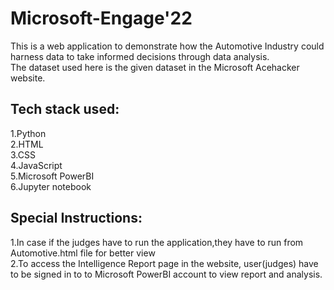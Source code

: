 # Microsoft-Engage'22
This is a web application to demonstrate how the Automotive Industry could harness data to take informed decisions through data analysis.<br/>
The dataset used here is the given dataset in the Microsoft Acehacker website.
## Tech stack used:
1.Python<br/>
2.HTML<br/>
3.CSS<br/>
4.JavaScript<br/>
5.Microsoft PowerBI<br/>
6.Jupyter notebook<br/>
## Special Instructions:
1.In case if the judges have to run the application,they have to run from Automotive.html file for better view <br/>
2.To access the Intelligence Report page in the website, user(judges) have to be signed in to to Microsoft PowerBI account to view report and analysis. 

